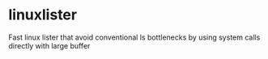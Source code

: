 # linuxlister
Fast linux lister that avoid conventional ls bottlenecks by using system calls directly with large buffer
